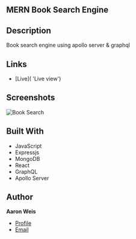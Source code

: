 ## MERN Book Search Engine

## Description

Book search engine using apollo server & graphql

## Links

- [Live]( 'Live view')

## Screenshots

![Book Search](/assets/screenshots/1.png 'Book Search')

## Built With

- JavaScript
- Expressjs
- MongoDB
- React
- GraphQL
- Apollo Server

## Author

**Aaron Weis**

- [Profile](https://github.com/nofutofu)
- [Email](mailto:aaronrweis@gmail.com?subject=Hi 'Hi!')
